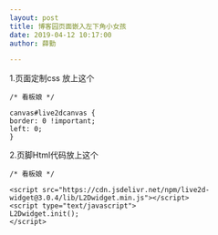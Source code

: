 ```yaml
---
layout: post
title: 博客园页面嵌入左下角小女孩
date: 2019-04-12 10:17:00
author: 薛勤

---
```

1.页面定制css 放上这个
```
/* 看板娘 */

canvas#live2dcanvas {
border: 0 !important;
left: 0;
}
```

2.页脚Html代码放上这个 
```
/* 看板娘 */

<script src="https://cdn.jsdelivr.net/npm/live2d-widget@3.0.4/lib/L2Dwidget.min.js"></script>
<script type="text/javascript">
L2Dwidget.init();
</script>
```



